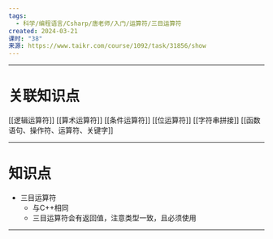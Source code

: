 ```yaml
---
tags:
  - 科学/编程语言/Csharp/唐老师/入门/运算符/三目运算符
created: 2024-03-21
课时: "38"
来源: https://www.taikr.com/course/1092/task/31856/show
---
```


---
# 关联知识点

[[逻辑运算符]] [[算术运算符]] [[条件运算符]] [[位运算符]] [[字符串拼接]] [[函数语句、操作符、运算符、关键字]]

---
# 知识点

- 三目运算符
	- 与C++相同
	- 三目运算符会有返回值，注意类型一致，且必须使用

---


